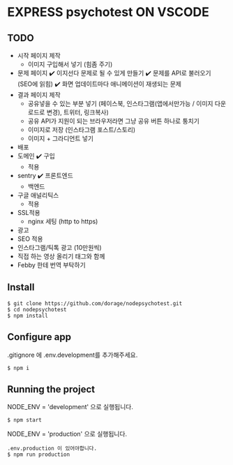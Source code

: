# EXPRESS psychotest ON VSCODE

## TODO

-   시작 페이지 제작
    -   이미지 구입해서 넣기 (힘좀 주기)
-   문제 페이지
    ✔️ 이지선다 문제로 될 수 있게 만들기
    ✔️ 문제를 API로 불러오기 (SEO에 읽힘)
    ✔️ 화면 업데이트마다 애니메이션이 재생되는 문제
-   결과 페이지 제작
    -   공유넣을 수 있는 부분 넣기 (페이스북, 인스타그램(앱에서만가능 / 이미지 다운로드로 변경), 트위터, 링크복사)
    -   공유 API가 지원이 되는 브라우저라면 그냥 공유 버튼 하나로 퉁치기
    -   이미지로 저장 (인스타그램 포스트/스토리)
    -   이미지 + 그라디언트 넣기
-   배포
-   도메인
    ✔️ 구입
    -   적용
-   sentry
    ✔️ 프론트엔드
    -   백엔드
-   구글 애널리틱스
    -   적용
-   SSL적용
    -   nginx 세팅 (http to https)
-   광고
-   SEO 적용
-   인스타그램/틱톡 광고 (10만원씩)
-   직접 하는 영상 올리기 태그와 함께
-   Febby 한테 번역 부탁하기

## Install

    $ git clone https://github.com/dorage/nodepsychotest.git
    $ cd nodepsychotest
    $ npm install

## Configure app

.gitignore 에 .env.development를 추가해주세요.

    $ npm i

## Running the project

NODE_ENV = 'development' 으로 실행됩니다.

    $ npm start

NODE_ENV = 'production' 으로 실행됩니다.

    .env.production 이 있어야합니다.
    $ npm run production
